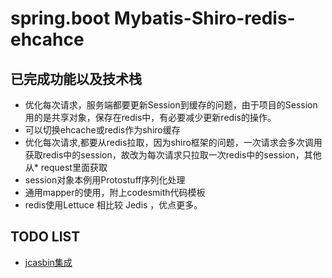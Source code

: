 # spring.boot Mybatis-Shiro-redis-ehcahce

## 已完成功能以及技术栈

- 优化每次请求，服务端都要更新Session到缓存的问题，由于项目的Session用的是共享对象，保存在redis中，有必要减少更新redis的操作。
- 可以切换ehcache或redis作为shiro缓存
- 优化每次请求,都要从redis拉取，因为shiro框架的问题，一次请求会多次调用获取redis中的session，故改为每次请求只拉取一次redis中的session，其他从* request里面获取
- session对象本例用Protostuff序列化处理
- 通用mapper的使用，附上codesmith代码模板
- redis使用Lettuce 相比较 Jedis ，优点更多。


##  TODO LIST
* [jcasbin集成](https://github.com/casbin/jcasbin)

